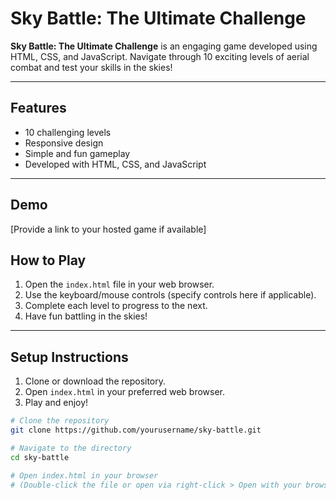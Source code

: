 # Sky Battle: The Ultimate Challenge

**Sky Battle: The Ultimate Challenge** is an engaging game developed using HTML, CSS, and JavaScript. Navigate through 10 exciting levels of aerial combat and test your skills in the skies!

---

## Features
- 10 challenging levels
- Responsive design
- Simple and fun gameplay
- Developed with HTML, CSS, and JavaScript

---

## Demo
[Provide a link to your hosted game if available]

## How to Play
1. Open the `index.html` file in your web browser.
2. Use the keyboard/mouse controls (specify controls here if applicable).
3. Complete each level to progress to the next.
4. Have fun battling in the skies!

---

## Setup Instructions
1. Clone or download the repository.
2. Open `index.html` in your preferred web browser.
3. Play and enjoy!

```bash
# Clone the repository
git clone https://github.com/yourusername/sky-battle.git

# Navigate to the directory
cd sky-battle

# Open index.html in your browser
# (Double-click the file or open via right-click > Open with your browser)